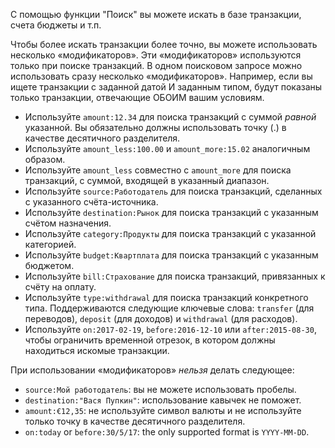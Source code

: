 С помощью функции "Поиск" вы можете искать в базе транзакции, счета бюджеты и т.п.

Чтобы более искать транзакции более точно, вы можете использовать несколько «модификаторов». Эти «модификаторов» используются только при поиске транзакций. В одном поисковом запросе можно использовать сразу несколько «модификаторов». Например, если вы ищете транзакции с заданной датой И заданным типом, будут показаны только транзакции, отвечающие ОБОИМ вашим условиям.

* Используйте `amount:12.34` для поиска транзакций с суммой *равной* указанной. Вы обязательно должны использовать точку (.) в качестве десятичного разделителя.
* Используйте `amount_less:100.00` и `amount_more:15.02` аналогичным образом.
* Используйте `amount_less` совместно с `amount_more` для поиска транзакций, с суммой, входящей в указанный диапазон.
* Используйте `source:Работодатель` для поиска транзакций, сделанных с указанного счёта-источника.
* Используйте `destination:Рынок` для поиска транзакций с указанным счётом назначения.
* Используйте `category:Продукты` для поиска транзакций с указанной категорией.
* Используйте `budget:Квартплата` для поиска транзакций с указанным бюджетом.
* Используйте `bill:Страхование` для поиска транзакций, привязанных к счёту на оплату.
* Используйте `type:withdrawal` для поиска транзакций конкретного типа. Поддерживаются следующие ключевые слова: `transfer` (для переводов), `deposit` (для доходов) и `withdrawal` (для расходов).
* Используйте `on:2017-02-19`, `before:2016-12-10` или `after:2015-08-30`, чтобы ограничить временной отрезок, в котором должны находиться искомые транзакции.

При использовании «модификаторов» *нельзя* делать следующее:

* `source:Мой работодатель`: вы не можете использовать пробелы.
* `destination:"Вася Пупкин"`: использование кавычек не поможет.
* `amount:€12,35`: не используйте символ валюты и не используйте только точку в качестве десятичного разделителя.
* `on:today` or `before:30/5/17`: the only supported format is `YYYY-MM-DD`.